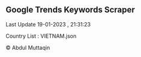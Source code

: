 

## Google Trends Keywords Scraper 
 
Last Update 19-01-2023 , 21:31:23

Country List :
VIETNAM.json



© Abdul Muttaqin 
